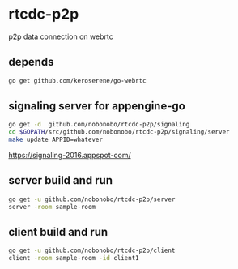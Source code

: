 # rtcdc-p2p
p2p data connection on webrtc

## depends

```sh
go get github.com/keroserene/go-webrtc
```

## signaling server for appengine-go
```sh
go get -d  github.com/nobonobo/rtcdc-p2p/signaling
cd $GOPATH/src/github.com/nobonobo/rtcdc-p2p/signaling/server
make update APPID=whatever
```

https://signaling-2016.appspot-com/

## server build and run

```sh
go get -u github.com/nobonobo/rtcdc-p2p/server
server -room sample-room
```

## client build and run

```sh
go get -u github.com/nobonobo/rtcdc-p2p/client
client -room sample-room -id client1
```
